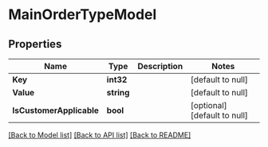 # MainOrderTypeModel

## Properties
Name | Type | Description | Notes
------------ | ------------- | ------------- | -------------
**Key** | **int32** |  | [default to null]
**Value** | **string** |  | [default to null]
**IsCustomerApplicable** | **bool** |  | [optional] [default to null]

[[Back to Model list]](../README.md#documentation-for-models) [[Back to API list]](../README.md#documentation-for-api-endpoints) [[Back to README]](../README.md)


